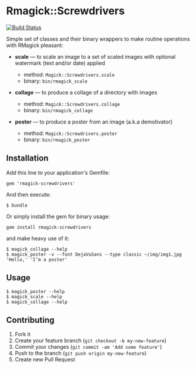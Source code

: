 # Rmagick::Screwdrivers

[![Build Status](https://travis-ci.org/mudasobwa/rmagick-screwdrivers.png)](https://travis-ci.org/mudasobwa/rmagick-screwdrivers)

Simple set of classes and their binary wrappers to make routine operations
with RMagick pleasant:

* **scale** — to scale an image to a set of scaled images with optional
watermark (text and/or date) applied
  * method: `Magick::Screwdrivers.scale`
  * binary: `bin/rmagick_scale`

* **collage** — to produce a collage of a directory with images
  * method: `Magick::Screwdrivers.collage`
  * binary: `bin/rmagick_collage`

* **poster** — to produce a poster from an image (a.k.a demotivator)
  * method: `Magick::Screwdrivers.poster`
  * binary: `bin/rmagick_poster`

## Installation

Add this line to your application's Gemfile:

    gem 'rmagick-screwdrivers'

And then execute:

    $ bundle

Or simply install the gem for binary usage:

    gem install rmagick-screwdrivers

and make heavy use of it:

    $ magick_collage --help
    $ magick_poster -v --font DejaVuSans --type classic ~/img/img1.jpg 'Hello,' 'I’m a poster'

## Usage

    $ magick_poster --help
    $ magick_scale --help
    $ magick_collage --help

## Contributing

1. Fork it
2. Create your feature branch (`git checkout -b my-new-feature`)
3. Commit your changes (`git commit -am 'Add some feature'`)
4. Push to the branch (`git push origin my-new-feature`)
5. Create new Pull Request


